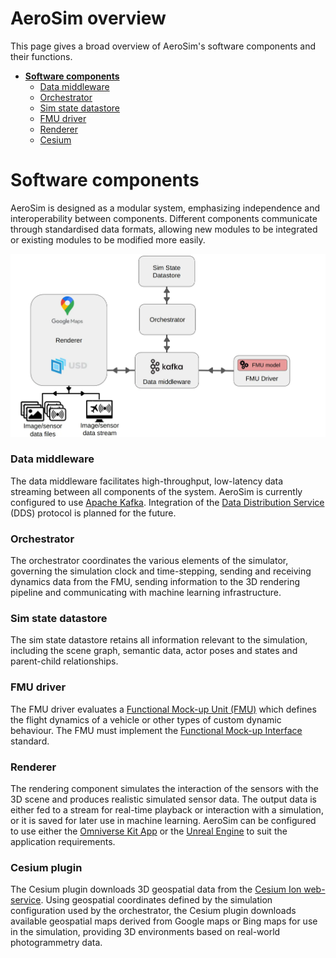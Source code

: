# AeroSim overview

This page gives a broad overview of AeroSim's software components and their functions.

- [**Software components**](#software-components)
  - [Data middleware](#data-middleware)
  - [Orchestrator](#orchestrator)
  - [Sim state datastore](#sim-state-datastore)
  - [FMU driver](#fmu-driver)
  - [Renderer](#renderer)
  - [Cesium](#cesium-plugin)

# Software components

AeroSim is designed as a modular system, emphasizing independence and interoperability between components. Different components communicate through standardised data formats, allowing new modules to be integrated or existing modules to be modified more easily.

![aerosim_modules](img/aerosim_components_diagram.webp)

### Data middleware

The data middleware facilitates high-throughput, low-latency data streaming between all components of the system. AeroSim is currently configured to use [Apache Kafka](https://kafka.apache.org/). Integration of the [Data Distribution Service](https://www.omg.org/omg-dds-portal/) (DDS) protocol is planned for the future.

### Orchestrator

The orchestrator coordinates the various elements of the simulator, governing the simulation clock and time-stepping, sending and receiving dynamics data from the FMU, sending information to the 3D rendering pipeline and communicating with machine learning infrastructure.

### Sim state datastore

The sim state datastore retains all information relevant to the simulation, including the scene graph, semantic data, actor poses and states and parent-child relationships.

### FMU driver

The FMU driver evaluates a [Functional Mock-up Unit (FMU)](fmu_overview.md) which defines the flight dynamics of a vehicle or other types of custom dynamic behaviour. The FMU must implement the [Functional Mock-up Interface](https://fmi-standard.org/) standard.

### Renderer

The rendering component simulates the interaction of the sensors with the 3D scene and produces realistic simulated sensor data. The output data is either fed to a stream for real-time playback or interaction with a simulation, or it is saved for later use in machine learning. AeroSim can be configured to use either the [Omniverse Kit App](https://docs.omniverse.nvidia.com/kit/docs/kit-app-template/latest/docs/intro.html) or the [Unreal Engine](https://www.unrealengine.com/en-US) to suit the application requirements.

### Cesium plugin

The Cesium plugin downloads 3D geospatial data from the [Cesium Ion web-service](https://cesium.com/platform/cesium-ion/). Using geospatial coordinates defined by the simulation configuration used by the orchestrator, the Cesium plugin downloads available geospatial maps derived from Google maps or Bing maps for use in the simulation, providing 3D environments based on real-world photogrammetry data.
